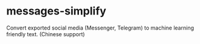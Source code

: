 # messages-simplify
 Convert exported social media (Messenger, Telegram) to machine learning friendly text. (Chinese support)
